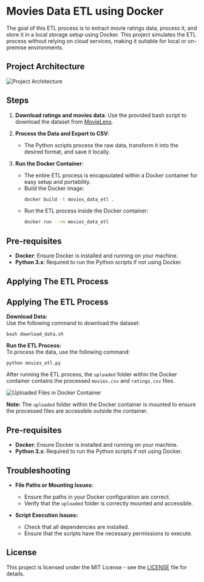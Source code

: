 # Movies Data ETL using Docker

The goal of this ETL process is to extract movie ratings data, process it, and store it in a local storage setup using Docker. This project simulates the ETL process without relying on cloud services, making it suitable for local or on-premise environments.

## Project Architecture

![Project Architecture](C:\Users\XPRISTO\project1\data\Movies_Data_Pipeline2.png)

## Steps

1. **Download ratings and movies data**: Use the provided bash script to download the dataset from [MovieLens](https://files.grouplens.org/datasets/movielens).

2. **Process the Data and Export to CSV**:
    - The Python scripts process the raw data, transform it into the desired format, and save it locally.

3. **Run the Docker Container**:
    - The entire ETL process is encapsulated within a Docker container for easy setup and portability.
    - Build the Docker image:
      ```bash
      docker build -t movies_data_etl .
      ```
    - Run the ETL process inside the Docker container:
      ```bash
      docker run --rm movies_data_etl
      ```

## Pre-requisites

- **Docker**: Ensure Docker is installed and running on your machine.
- **Python 3.x**: Required to run the Python scripts if not using Docker.

## Applying The ETL Process


## Applying The ETL Process

**Download Data:**  
Use the following command to download the dataset:

    bash download_data.sh

**Run the ETL Process:**  
To process the data, use the following command:

    python movies_etl.py


After running the ETL process, the `uploaded` folder within the Docker container contains the processed `movies.csv` and `ratings.csv` files.

![Uploaded Files in Docker Container](data/uploaded_files.png)

**Note:** The `uploaded` folder within the Docker container is mounted to ensure the processed files are accessible outside the container.

## Pre-requisites

- **Docker**: Ensure Docker is installed and running on your machine.
- **Python 3.x**: Required to run the Python scripts if not using Docker.

## Troubleshooting

- **File Paths or Mounting Issues:**
  - Ensure the paths in your Docker configuration are correct.
  - Verify that the `uploaded` folder is correctly mounted and accessible.

- **Script Execution Issues:**
  - Check that all dependencies are installed.
  - Ensure that the scripts have the necessary permissions to execute.

## License

This project is licensed under the MIT License - see the [LICENSE](LICENSE) file for details.

